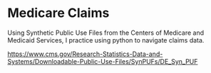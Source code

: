 # Medicare Claims

Using Synthetic Public Use Files from the Centers of Medicare and Medicaid Services, I practice using python to navigate claims data.

https://www.cms.gov/Research-Statistics-Data-and-Systems/Downloadable-Public-Use-Files/SynPUFs/DE_Syn_PUF
